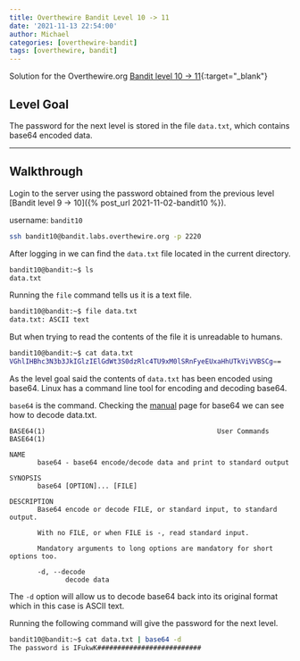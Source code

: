 ```yaml
---
title: Overthewire Bandit Level 10 -> 11
date: '2021-11-13 22:54:00'
author: Michael
categories: [overthewire-bandit]
tags: [overthewire, bandit]
---
```


Solution for the Overthewire.org [Bandit level 10 -> 11](https://overthewire.org/wargames/bandit/bandit11.html){:target="\_blank"}

## Level Goal 
The password for the next level is stored in the file `data.txt`, which contains base64 encoded data.

---

## Walkthrough

Login to the server using the password obtained from the previous level [Bandit level 9 -> 10]({% post_url 2021-11-02-bandit10 %}). 

username: `bandit10` 

```bash
ssh bandit10@bandit.labs.overthewire.org -p 2220
```

After logging in we can find the `data.txt` file located in the current directory.

```bash
bandit10@bandit:~$ ls
data.txt
```

Running the `file` command tells us it is a text file.

```bash
bandit10@bandit:~$ file data.txt
data.txt: ASCII text
```

But when trying to read the contents of the file it is unreadable to humans.

```bash
bandit10@bandit:~$ cat data.txt
VGhlIHBhc3N3b3JkIGlzIElGdWt3S0dzRlc4TU9xM0lSRnFyeEUxaHhUTkViVVBSCg==
```

As the level goal said the contents of `data.txt` has been encoded using base64. Linux has a command line tool for encoding and decoding base64. 

`base64` is the command. Checking the [manual](https://man7.org/linux/man-pages/man1/base64.1.html) page for base64 we can see how to decode data.txt.

```man
BASE64(1)                                           User Commands                                           BASE64(1)

NAME
       base64 - base64 encode/decode data and print to standard output

SYNOPSIS
       base64 [OPTION]... [FILE]

DESCRIPTION
       Base64 encode or decode FILE, or standard input, to standard output.

       With no FILE, or when FILE is -, read standard input.

       Mandatory arguments to long options are mandatory for short options too.

       -d, --decode
              decode data
```

The `-d` option will allow us to decode base64 back into its original format which in this case is ASCII text. 

Running the following command will give the password for the next level.

```bash
bandit10@bandit:~$ cat data.txt | base64 -d
The password is IFukwK##########################
```